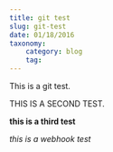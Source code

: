 ```yaml
---
title: git test
slug: git-test
date: 01/18/2016
taxonomy:
    category: blog
    tag:
---
```


This is a git test.


THIS IS A SECOND TEST.


**this is a third test**

_this is a webhook test_ 
